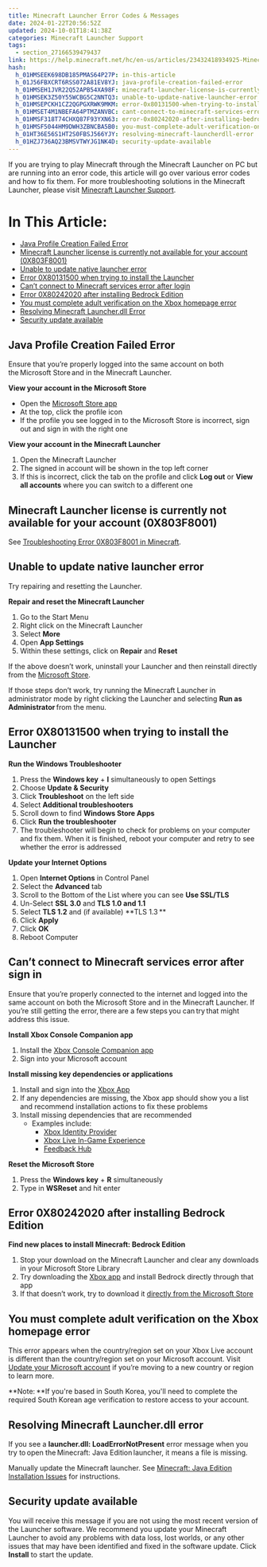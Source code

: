 ```yaml
---
title: Minecraft Launcher Error Codes & Messages
date: 2024-01-22T20:56:52Z
updated: 2024-10-01T18:41:38Z
categories: Minecraft Launcher Support
tags:
  - section_27166539479437
link: https://help.minecraft.net/hc/en-us/articles/23432418934925-Minecraft-Launcher-Error-Codes-Messages
hash:
  h_01HMSEEK698DB185PMAS64P27P: in-this-article
  h_01J56FBXCRT6RSS072A81EV8YJ: java-profile-creation-failed-error
  h_01HMSEH1JVR22Q52APB54XA98F: minecraft-launcher-license-is-currently-not-available-for-your-account-0x803f8001
  h_01HMSEK3Z50Y55WCBG5C2NNTQ3: unable-to-update-native-launcher-error
  h_01HMSEPCKH1CZ2QGPGXRWK9MKM: error-0x80131500-when-trying-to-install-the-launcher
  h_01HMSET4M1NBEFA64PTMZANVBC: cant-connect-to-minecraft-services-error-after-sign-in
  h_01HMSF318T74CHXQ87F93YXN63: error-0x80242020-after-installing-bedrock-edition
  h_01HMSF5044HM9DWH3ZBNCBA5B0: you-must-complete-adult-verification-on-the-xbox-homepage-error
  h_01HT36E56S1HT2S0FBSJ566YJY: resolving-minecraft-launcherdll-error
  h_01HZJ736AQ23BMSVTWYJG1NK4D: security-update-available
---
```


If you are trying to play Minecraft through the Minecraft Launcher on PC but are running into an error code, this article will go over various error codes and how to fix them. For more troubleshooting solutions in the Minecraft Launcher, please visit [Minecraft Launcher Support](./Minecraft-Launcher-Support.md).

# In This Article:

- [Java Profile Creation Failed Error](#java-profile-creation-failed-error)
- [Minecraft Launcher license is currently not available for your account (0X803F8001)](#minecraft-launcher-license-is-currently-not-available-for-your-account-0x803f8001)
- [Unable to update native launcher error](#unable-to-update-native-launcher-error)
- [Error 0X80131500 when trying to install the Launcher](#error-0x80131500-when-trying-to-install-the-launcher)
- [Can’t connect to Minecraft services error after login](#cant-connect-to-minecraft-services-error-after-sign-in)
- [Error 0X80242020 after installing Bedrock Edition](#error-0x80242020-after-installing-bedrock-edition)
- [You must complete adult verification on the Xbox homepage error](#you-must-complete-adult-verification-on-the-xbox-homepage-error)
- [Resolving Minecraft Launcher.dll Error](#resolving-minecraft-launcherdll-error)
- [Security update available](#security-update-available)

## Java Profile Creation Failed Error

Ensure that you’re properly logged into the same account on both the Microsoft Store and in the Minecraft Launcher.

**View your account in the Microsoft Store**

- Open the [Microsoft Store app](http://aka.ms/MSStoreHome)
- At the top, click the profile icon
- If the profile you see logged in to the Microsoft Store is incorrect, sign out and sign in with the right one

**View your account in the Minecraft Launcher**

1.  Open the Minecraft Launcher
2.  The signed in account will be shown in the top left corner
3.  If this is incorrect, click the tab on the profile and click **Log out** or **View all accounts** where you can switch to a different one

## Minecraft Launcher license is currently not available for your account (0X803F8001)

See [Troubleshooting Error 0X803F8001 in Minecraft](./Troubleshooting-Error-0X803F8001-in-Minecraft.md).

## Unable to update native launcher error

Try repairing and resetting the Launcher.

**Repair and reset the Minecraft Launcher**

1.  Go to the Start Menu 
2.  Right click on the Minecraft Launcher 
3.  Select **More**
4.  Open **App Settings**
5.  Within these settings, click on **Repair** and **Reset**

If the above doesn’t work, uninstall your Launcher and then reinstall directly from the [Microsoft Store](https://aka.ms/NewMCLauncher).

If those steps don’t work, try running the Minecraft Launcher in administrator mode by right clicking the Launcher and selecting **Run as Administrator** from the menu.

## Error 0X80131500 when trying to install the Launcher

**Run the Windows Troubleshooter**

1.  Press the **Windows key** + **I** simultaneously to open Settings
2.  Choose **Update & Security**
3.  Click **Troubleshoot** on the left side
4.  Select **Additional troubleshooters**
5.  Scroll down to find **Windows Store Apps**
6.  Click **Run the troubleshooter**
7.  The troubleshooter will begin to check for problems on your computer and fix them. When it is finished, reboot your computer and retry to see whether the error is addressed

**Update your Internet Options**

1.  Open **Internet Options** in Control Panel
2.  Select the **Advanced** tab
3.  Scroll to the Bottom of the List where you can see **Use SSL/TLS**
4.  Un-Select **SSL 3.0** and **TLS 1.0 and 1.1**
5.  Select **TLS 1.2** and (if available) **TLS 1.3 **
6.  Click **Apply**
7.  Click **OK**
8.  Reboot Computer

## Can’t connect to Minecraft services error after sign in

Ensure that you’re properly connected to the internet and logged into the same account on both the Microsoft Store and in the Minecraft Launcher. If you’re still getting the error, there are a few steps you can try that might address this issue.

**Install Xbox Console Companion app**

1.  Install the [Xbox Console Companion app](https://aka.ms/XboxConsoleCompanion)
2.  Sign into your Microsoft account

**Install missing key dependencies or applications**

1.  Install and sign into the [Xbox App](https://aka.ms/DLXboxApp)
2.  If any dependencies are missing, the Xbox app should show you a list and recommend installation actions to fix these problems
3.  Install missing dependencies that are recommended
    - Examples include:
      - [Xbox Identity Provider](https://aka.ms/XboxIdentityProvider)
      - [Xbox Live In-Game Experience](https://aka.ms/XboxLiveInGame)
      - [Feedback Hub](https://aka.ms/DLFeedbackHub)

**Reset the Microsoft Store**

1.  Press the **Windows key** + **R** simultaneously
2.  Type in **WSReset** and hit enter

## Error 0X80242020 after installing Bedrock Edition

**Find new places to install Minecraft: Bedrock Edition**

1.  Stop your download on the Minecraft Launcher and clear any downloads in your Microsoft Store Library
2.  Try downloading the [Xbox app](https://aka.ms/DLXboxApp) and install Bedrock directly through that app
3.  If that doesn’t work, try to download it [directly from the Microsoft Store](https://www.xbox.com/en-US/games/store/minecraft-for-windows/9NBLGGH2JHXJ/0010)

## You must complete adult verification on the Xbox homepage error

This error appears when the country/region set on your Xbox Live account is different than the country/region set on your Microsoft account. Visit [Update your Microsoft account](https://support.xbox.com/en-US/help/account-profile/manage-account/update-microsoft-account-country-region) if you’re moving to a new country or region to learn more.

**Note: **If you're based in South Korea, you'll need to complete the required South Korean age verification to restore access to your account.

## Resolving Minecraft Launcher.dll error

If you see a **launcher.dll: LoadErrorNotPresent** error message when you try to open the Minecraft: Java Edition launcher, it means a file is missing. 

Manually update the Minecraft launcher. See [Minecraft: Java Edition Installation Issues](../Download-Install/System-Requirements-for-Minecraft-Java-Edition.md) for instructions.

## Security update available

You will receive this message if you are not using the most recent version of the Launcher software. We recommend you update your Minecraft Launcher to avoid any problems with data loss, lost worlds, or any other issues that may have been identified and fixed in the software update. Click **Install** to start the update.
